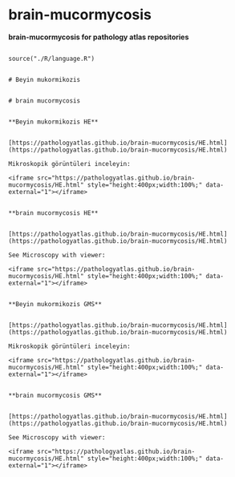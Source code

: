 # brain-mucormycosis


**brain-mucormycosis for pathology atlas repositories**




```{r language brain-mucormycosis, echo=FALSE, include=TRUE}

source("./R/language.R")

```




```{asis, echo = (language == "TR")}

# Beyin mukormikozis

```




```{asis, echo = (language == "EN")}

# brain mucormycosis

```




```{asis, echo = (language == "TR")}

**Beyin mukormikozis HE**


[https://pathologyatlas.github.io/brain-mucormycosis/HE.html](https://pathologyatlas.github.io/brain-mucormycosis/HE.html)

Mikroskopik görüntüleri inceleyin:

<iframe src="https://pathologyatlas.github.io/brain-mucormycosis/HE.html" style="height:400px;width:100%;" data-external="1"></iframe>

```




```{asis, echo = (language == "EN")}

**brain mucormycosis HE**


[https://pathologyatlas.github.io/brain-mucormycosis/HE.html](https://pathologyatlas.github.io/brain-mucormycosis/HE.html)

See Microscopy with viewer: 

<iframe src="https://pathologyatlas.github.io/brain-mucormycosis/HE.html" style="height:400px;width:100%;" data-external="1"></iframe>

```

```{asis, echo = (language == "TR")}

**Beyin mukormikozis GMS**


[https://pathologyatlas.github.io/brain-mucormycosis/HE.html](https://pathologyatlas.github.io/brain-mucormycosis/HE.html)

Mikroskopik görüntüleri inceleyin:

<iframe src="https://pathologyatlas.github.io/brain-mucormycosis/HE.html" style="height:400px;width:100%;" data-external="1"></iframe>

```




```{asis, echo = (language == "EN")}

**brain mucormycosis GMS**


[https://pathologyatlas.github.io/brain-mucormycosis/HE.html](https://pathologyatlas.github.io/brain-mucormycosis/HE.html)

See Microscopy with viewer: 

<iframe src="https://pathologyatlas.github.io/brain-mucormycosis/HE.html" style="height:400px;width:100%;" data-external="1"></iframe>

```


